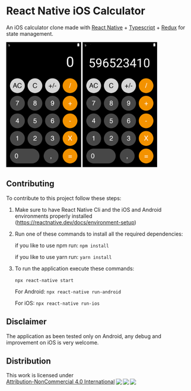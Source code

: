 # React Native iOS Calculator

An iOS calculator clone made with [React Native](https://reactnative.dev/) + [Typescript](https://reactnative.dev/docs/typescript) + [Redux](https://redux.js.org/) for state management.

<img src="https://github.com/giordanoDaloisio/rn-calculator/blob/master/screenshots/Screenshot_1611509791.png" width="40%" alt="First Screen"/>

<img src="https://github.com/giordanoDaloisio/rn-calculator/blob/master/screenshots/Screenshot_1611509830.png" width="40%" alt="Second Screen"/>

## Contributing

To contribute to this project follow these steps:

1. Make sure to have React Native Cli and the iOS and Android environments properly installed (https://reactnative.dev/docs/environment-setup)
2. Run one of these commands to install all the required dependencies:

   if you like to use npm run: `npm install`

   if you like to use yarn run: `yarn install`

3. To run the application execute these commands:

   `npx react-native start`

   For Android: `npx react-native run-android`

   For iOS: `npx react-native run-ios`

## Disclaimer

The application as been tested only on Android, any debug and improvement on iOS is very welcome.

## Distribution

<p xmlns:cc="http://creativecommons.org/ns#" >This work is licensed under <a href="http://creativecommons.org/licenses/by-nc/4.0/?ref=chooser-v1" target="_blank" rel="license noopener noreferrer" style="display:inline-block;">Attribution-NonCommercial 4.0 International<img style="height:22px!important;margin-left:3px;vertical-align:text-bottom;" src="https://mirrors.creativecommons.org/presskit/icons/cc.svg?ref=chooser-v1"><img style="height:22px!important;margin-left:3px;vertical-align:text-bottom;" src="https://mirrors.creativecommons.org/presskit/icons/by.svg?ref=chooser-v1"><img style="height:22px!important;margin-left:3px;vertical-align:text-bottom;" src="https://mirrors.creativecommons.org/presskit/icons/nc.svg?ref=chooser-v1"></a></p>
